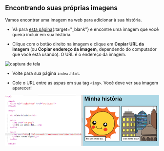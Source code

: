 ## Encontrando suas próprias imagens

Vamos encontrar uma imagem na web para adicionar à sua história.

+ Vá para [esta página](http://jumpto.cc/html-images){:target="_blank"} e encontre uma imagem que você queira incluir em sua história.

+ Clique com o botão direito na imagem e clique em **Copiar URL da imagem** (ou **Copiar endereço da imagem**, dependendo do computador que você está usando). O URL é o endereço da imagem.

![captura de tela](images/story-url.png)

+ Volte para sua página `index.html`.

+ Cole o URL entre as aspas em sua tag `<img>`. Você deve ver sua imagem aparecer!

![captura de tela](images/story-image.png)